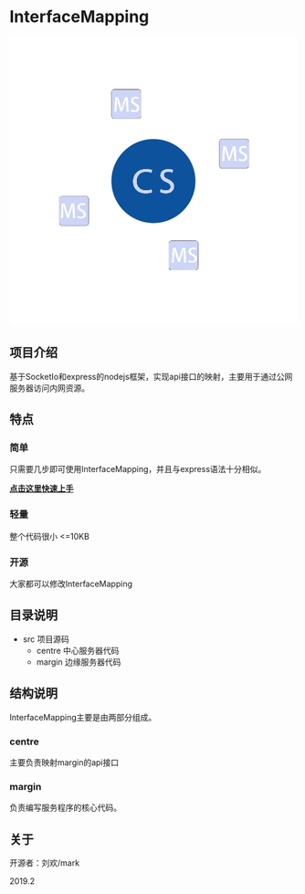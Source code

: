 # InterfaceMapping

![logo](logo.png)

## 项目介绍

基于SocketIo和express的nodejs框架，实现api接口的映射，主要用于通过公网服务器访问内网资源。

## 特点

### 简单

只需要几步即可使用InterfaceMapping，并且与express语法十分相似。

[**点击这里快速上手**](./src/README.md)

### 轻量

整个代码很小 <=10KB

### 开源

大家都可以修改InterfaceMapping

## 目录说明

- src 项目源码
  - centre 中心服务器代码 
  - margin 边缘服务器代码

## 结构说明

InterfaceMapping主要是由两部分组成。

### centre

主要负责映射margin的api接口

### margin

负责编写服务程序的核心代码。

## 关于

开源者：刘欢/mark

2019.2

​	
